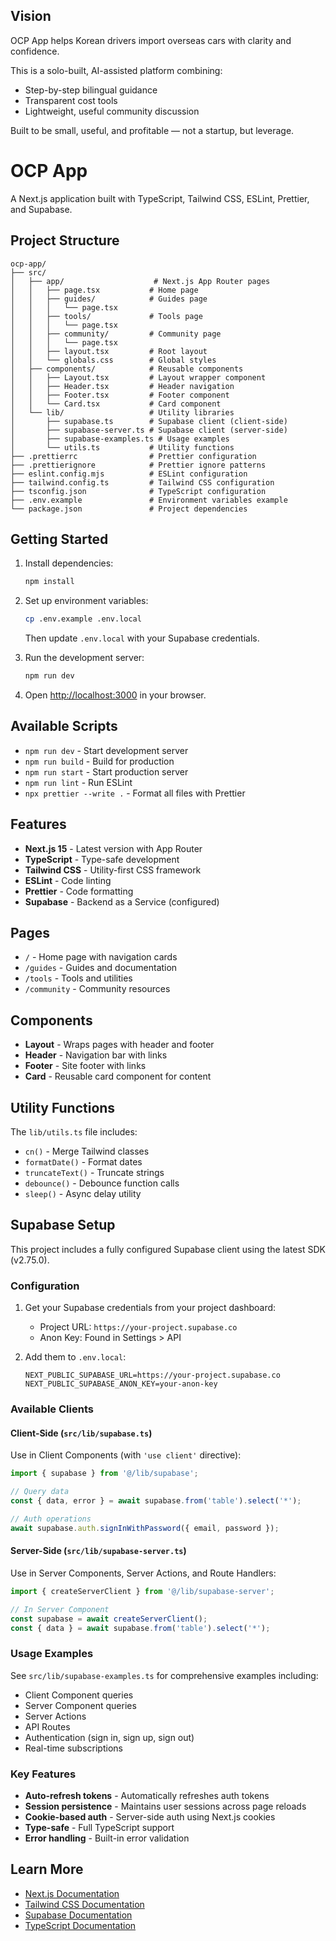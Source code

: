 ## Vision

OCP App helps Korean drivers import overseas cars with clarity and confidence.

This is a solo-built, AI-assisted platform combining:
- Step-by-step bilingual guidance  
- Transparent cost tools  
- Lightweight, useful community discussion

Built to be small, useful, and profitable — not a startup, but leverage.

# OCP App

A Next.js application built with TypeScript, Tailwind CSS, ESLint, Prettier, and Supabase.

## Project Structure

```
ocp-app/
├── src/
│   ├── app/                    # Next.js App Router pages
│   │   ├── page.tsx           # Home page
│   │   ├── guides/            # Guides page
│   │   │   └── page.tsx
│   │   ├── tools/             # Tools page
│   │   │   └── page.tsx
│   │   ├── community/         # Community page
│   │   │   └── page.tsx
│   │   ├── layout.tsx         # Root layout
│   │   └── globals.css        # Global styles
│   ├── components/            # Reusable components
│   │   ├── Layout.tsx         # Layout wrapper component
│   │   ├── Header.tsx         # Header navigation
│   │   ├── Footer.tsx         # Footer component
│   │   └── Card.tsx           # Card component
│   └── lib/                   # Utility libraries
│       ├── supabase.ts        # Supabase client (client-side)
│       ├── supabase-server.ts # Supabase client (server-side)
│       ├── supabase-examples.ts # Usage examples
│       └── utils.ts           # Utility functions
├── .prettierrc                # Prettier configuration
├── .prettierignore            # Prettier ignore patterns
├── eslint.config.mjs          # ESLint configuration
├── tailwind.config.ts         # Tailwind CSS configuration
├── tsconfig.json              # TypeScript configuration
├── .env.example               # Environment variables example
└── package.json               # Project dependencies
```

## Getting Started

1. Install dependencies:

   ```bash
   npm install
   ```

2. Set up environment variables:

   ```bash
   cp .env.example .env.local
   ```

   Then update `.env.local` with your Supabase credentials.

3. Run the development server:

   ```bash
   npm run dev
   ```

4. Open [http://localhost:3000](http://localhost:3000) in your browser.

## Available Scripts

- `npm run dev` - Start development server
- `npm run build` - Build for production
- `npm run start` - Start production server
- `npm run lint` - Run ESLint
- `npx prettier --write .` - Format all files with Prettier

## Features

- **Next.js 15** - Latest version with App Router
- **TypeScript** - Type-safe development
- **Tailwind CSS** - Utility-first CSS framework
- **ESLint** - Code linting
- **Prettier** - Code formatting
- **Supabase** - Backend as a Service (configured)

## Pages

- `/` - Home page with navigation cards
- `/guides` - Guides and documentation
- `/tools` - Tools and utilities
- `/community` - Community resources

## Components

- **Layout** - Wraps pages with header and footer
- **Header** - Navigation bar with links
- **Footer** - Site footer with links
- **Card** - Reusable card component for content

## Utility Functions

The `lib/utils.ts` file includes:

- `cn()` - Merge Tailwind classes
- `formatDate()` - Format dates
- `truncateText()` - Truncate strings
- `debounce()` - Debounce function calls
- `sleep()` - Async delay utility

## Supabase Setup

This project includes a fully configured Supabase client using the latest SDK (v2.75.0).

### Configuration

1. Get your Supabase credentials from your project dashboard:
   - Project URL: `https://your-project.supabase.co`
   - Anon Key: Found in Settings > API

2. Add them to `.env.local`:
   ```env
   NEXT_PUBLIC_SUPABASE_URL=https://your-project.supabase.co
   NEXT_PUBLIC_SUPABASE_ANON_KEY=your-anon-key
   ```

### Available Clients

#### Client-Side (`src/lib/supabase.ts`)

Use in Client Components (with `'use client'` directive):

```typescript
import { supabase } from '@/lib/supabase';

// Query data
const { data, error } = await supabase.from('table').select('*');

// Auth operations
await supabase.auth.signInWithPassword({ email, password });
```

#### Server-Side (`src/lib/supabase-server.ts`)

Use in Server Components, Server Actions, and Route Handlers:

```typescript
import { createServerClient } from '@/lib/supabase-server';

// In Server Component
const supabase = await createServerClient();
const { data } = await supabase.from('table').select('*');
```

### Usage Examples

See `src/lib/supabase-examples.ts` for comprehensive examples including:

- Client Component queries
- Server Component queries
- Server Actions
- API Routes
- Authentication (sign in, sign up, sign out)
- Real-time subscriptions

### Key Features

- **Auto-refresh tokens** - Automatically refreshes auth tokens
- **Session persistence** - Maintains user sessions across page reloads
- **Cookie-based auth** - Server-side auth using Next.js cookies
- **Type-safe** - Full TypeScript support
- **Error handling** - Built-in error validation

## Learn More

- [Next.js Documentation](https://nextjs.org/docs)
- [Tailwind CSS Documentation](https://tailwindcss.com/docs)
- [Supabase Documentation](https://supabase.com/docs)
- [TypeScript Documentation](https://www.typescriptlang.org/docs)
